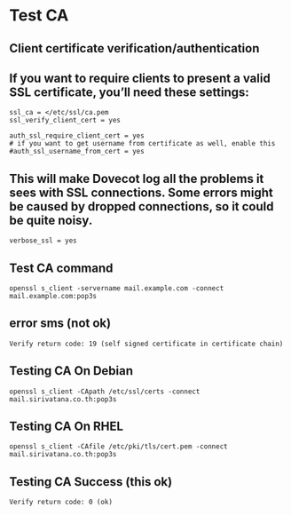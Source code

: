 # Test CA

## Client certificate verification/authentication
## If you want to require clients to present a valid SSL certificate, you’ll need these settings:
````
ssl_ca = </etc/ssl/ca.pem
ssl_verify_client_cert = yes

auth_ssl_require_client_cert = yes
# if you want to get username from certificate as well, enable this
#auth_ssl_username_from_cert = yes
````

## This will make Dovecot log all the problems it sees with SSL connections. Some errors might be caused by dropped connections, so it could be quite noisy.
````
verbose_ssl = yes
````

## Test CA command
````
openssl s_client -servername mail.example.com -connect mail.example.com:pop3s
````

## error sms  (not ok)
````
Verify return code: 19 (self signed certificate in certificate chain)
````

## Testing CA On Debian
````
openssl s_client -CApath /etc/ssl/certs -connect mail.sirivatana.co.th:pop3s
````
## Testing CA On RHEL
````
openssl s_client -CAfile /etc/pki/tls/cert.pem -connect mail.sirivatana.co.th:pop3s
````
## Testing CA Success (this ok)
````
Verify return code: 0 (ok)
````
